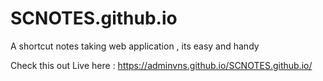 # SCNOTES.github.io
A shortcut notes taking web application , its easy and handy

Check this out Live here :
https://adminvns.github.io/SCNOTES.github.io/
